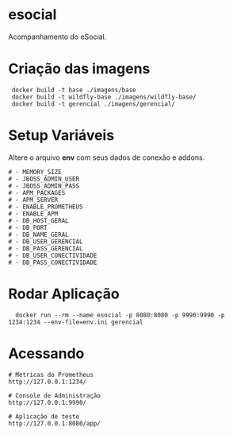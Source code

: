 # esocial
Acompanhamento do eSocial.

# Criação das imagens

```shell
 docker build -t base ./imagens/base 
 docker build -t wildfly-base ./imagens/wildfly-base/
 docker build -t gerencial ./imagens/gerencial/
```

# Setup Variáveis

Altere o arquivo **env** com seus dados de conexão e addons. 

```
# - MEMORY_SIZE
# - JBOSS_ADMIN_USER
# - JBOSS_ADMIN_PASS
# - APM_PACKAGES
# - APM_SERVER
# - ENABLE_PROMETHEUS
# - ENABLE_APM
# - DB_HOST_GERAL
# - DB_PORT
# - DB_NAME_GERAL
# - DB_USER_GERENCIAL
# - DB_PASS_GERENCIAL
# - DB_USER_CONECTIVIDADE
# - DB_PASS_CONECTIVIDADE
```


# Rodar Aplicação

```shell
  docker run --rm --name esocial -p 8080:8080 -p 9990:9990 -p 1234:1234 --env-file=env.ini gerencial
```

# Acessando

```shell
# Metricas do Prometheus
http://127.0.0.1:1234/

# Console de Administração
http://127.0.0.1:9990/

# Aplicação de teste
http://127.0.0.1:8080/app/
```
